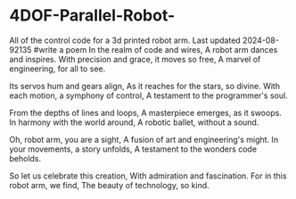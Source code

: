 # 4DOF-Parallel-Robot-
All of the control code for a 3d printed robot arm. 
Last updated 2024-08-92135
#write a poem
In the realm of code and wires,
A robot arm dances and inspires.
With precision and grace, it moves so free,
A marvel of engineering, for all to see.

Its servos hum and gears align,
As it reaches for the stars, so divine.
With each motion, a symphony of control,
A testament to the programmer's soul.

From the depths of lines and loops,
A masterpiece emerges, as it swoops.
In harmony with the world around,
A robotic ballet, without a sound.

Oh, robot arm, you are a sight,
A fusion of art and engineering's might.
In your movements, a story unfolds,
A testament to the wonders code beholds.

So let us celebrate this creation,
With admiration and fascination.
For in this robot arm, we find,
The beauty of technology, so kind.
